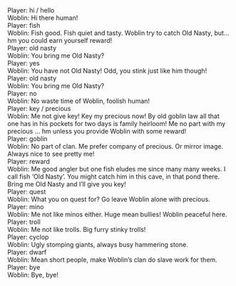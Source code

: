 Player: hi / hello  
Woblin: Hi there human!  
Player: fish  
Woblin: Fish good. Fish quiet and tasty. Woblin try to catch Old Nasty, but… hm you could earn yourself reward!  
Player: old nasty  
Woblin: You bring me Old Nasty?  
Player: yes  
Woblin: You have not Old Nasty! Odd, you stink just like him though!  
Player: old nasty  
Woblin: You bring me Old Nasty?  
Player: no  
Woblin: No waste time of Woblin, foolish human!  
Player: key / precious  
Woblin: Me not give key! Key my precious now! By old goblin law all that one has in his pockets for two days is family heirloom! Me no part with my precious … hm unless you provide Woblin with some reward!  
Player: goblin  
Woblin: No part of clan. Me prefer company of precious. Or mirror image. Always nice to see pretty me!  
Player: reward  
Woblin: Me good angler but one fish eludes me since many many weeks. I call fish ‘Old Nasty’. You might catch him in this cave, in that pond there. Bring me Old Nasty and I’ll give you key!  
Player: quest  
Woblin: What you on quest for? Go leave Woblin alone with precious.  
Player: mino  
Woblin: Me not like minos either. Huge mean bullies! Woblin peaceful here.  
Player: troll  
Woblin: Me not like trolls. Big furry stinky trolls!  
Player: cyclop  
Woblin: Ugly stomping giants, always busy hammering stone.  
Player: dwarf  
Woblin: Mean short people, make Woblin’s clan do slave work for them.  
Player: bye  
Woblin: Bye, bye!  
